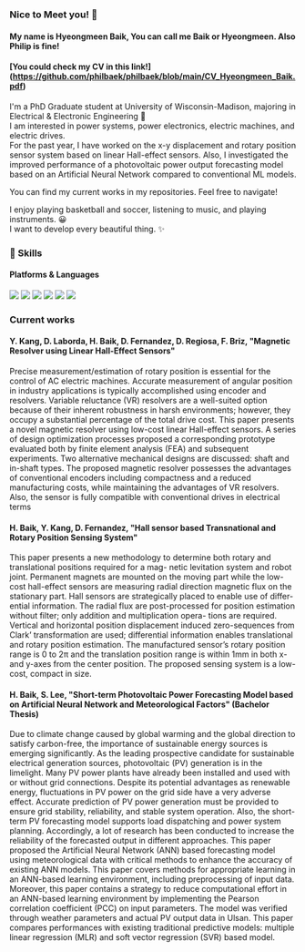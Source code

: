 ### Nice to Meet you! 👋

#### My name is Hyeongmeen Baik, You can call me Baik or Hyeongmeen. Also Philip is fine! 
#### [You could check my CV in this link!] (https://github.com/philbaek/philbaek/blob/main/CV_Hyeongmeen_Baik.pdf)

I'm a PhD Graduate student at University of Wisconsin-Madison, majoring in Electrical & Electronic Engineering 🚀  
I am interested in power systems, power electronics, electric machines, and electric drives.  
For the past year, I have worked on the x-y displacement and rotary position sensor system based on linear Hall-effect sensors.
Also, I investigated the improved performance of a photovoltaic power output forecasting model based on an Artificial Neural Network compared to conventional ML models.

You can find my current works in my repositories. Feel free to navigate!

I enjoy playing basketball and soccer, listening to music, and playing instruments. 😀  
I want to develop every beautiful thing. ✨  

### 💪 Skills
#### Platforms & Languages
<p>
  <img src="https://img.shields.io/badge/PyTorch-EE4C2C?style=flat-square&logo=PyTorch&logoColor=white"/>
  <img src="https://img.shields.io/badge/TensorFlow-FF6F00?style=flat-square&logo=TensorFlow&logoColor=black"/>
  <img src="https://img.shields.io/badge/C-A8B9CC?style=flat-square&logo=C&logoColor=black"/>
  <img src="https://img.shields.io/badge/C++-00599C?style=flat-square&logo=C&2B&logoColor=white"/>
  <img src="https://img.shields.io/badge/Python-000000?style=flat-square&logo=Python&logoColor=white"/>
  <img src="https://img.shields.io/badge/Matlab-02569B?style=flat-square&logo=gmail&logoColor=white"/>
</p>

### Current works
#### Y. Kang, D. Laborda, H. Baik, D. Fernandez, D. Regiosa, F. Briz, "Magnetic Resolver using Linear Hall-Effect Sensors"
Precise measurement/estimation of rotary position is essential for the control of AC electric machines. 
Accurate measurement of angular position in industry applications is typically accomplished using encoder and resolvers. 
Variable reluctance (VR) resolvers are a well-suited option because of their inherent robustness in harsh environments; 
however, they occupy a substantial percentage of the total drive cost. 
This paper presents a novel magnetic resolver using low-cost linear Hall-effect sensors. 
A series of design optimization processes proposed a corresponding prototype evaluated both by finite element analysis (FEA) and subsequent experiments. 
Two alternative mechanical designs are discussed: shaft and in-shaft types. 
The proposed magnetic resolver possesses the advantages of conventional encoders including compactness and a reduced manufacturing costs, while maintaining the advantages of VR resolvers. Also, the sensor is fully compatible with conventional drives in electrical terms
   
#### H. Baik, Y. Kang, D. Fernandez, "Hall sensor based Transnational and Rotary Position Sensing System"
This paper presents a new methodology to determine both rotary and translational positions required for a mag- netic levitation system and robot joint. 
Permanent magnets are mounted on the moving part while the low-cost hall-effect sensors are measuring radial direction magnetic flux on the stationary part. 
Hall sensors are strategically placed to enable use of differ- ential information. 
The radial flux are post-processed for position estimation without filter; 
only addition and multiplication opera- tions are required. Vertical and horizontal position displacement induced zero-sequences from Clark’ transformation are used; differential information enables translational and rotary position estimation. 
The manufactured sensor’s rotary position range is 0 to 2π and the translation position range is within 1mm in both x- and y-axes from the center position. 
The proposed sensing system is a low-cost, compact in size.
   
#### H. Baik, S. Lee, "Short-term Photovoltaic Power Forecasting Model based on Artificial Neural Network and Meteorological Factors" (Bachelor Thesis)
Due to climate change caused by global warming and the global direction to satisfy carbon-free, the importance of sustainable energy sources is emerging significantly. As the leading prospective candidate for sustainable electrical generation sources, photovoltaic (PV) generation is in the limelight. Many PV power plants have already been installed and used with or without grid connections. Despite its potential advantages as renewable energy, fluctuations in PV power on the grid side have a very adverse effect. Accurate prediction of PV power generation must be provided to ensure grid stability, reliability, and stable system operation. Also, the short-term PV forecasting model supports load dispatching and power system planning. Accordingly, a lot of research has been conducted to increase the reliability of the forecasted output in different approaches. This paper proposed the Artificial Neural Network (ANN) based forecasting model using meteorological data with critical methods to enhance the accuracy of existing ANN models. This paper covers methods for appropriate learning in an ANN-based learning environment, including preprocessing of input data. Moreover, this paper contains a strategy to reduce computational effort in an ANN-based learning environment by implementing the Pearson correlation coefficient (PCC) on input parameters. The model was verified through weather parameters and actual PV output data in Ulsan. This paper compares performances with existing traditional predictive models: multiple linear regression (MLR) and soft vector regression (SVR) based model.


<!--
**philbaek/philbaek** is a ✨ _special_ ✨ repository because its `README.md` (this file) appears on your GitHub profile.

Here are some ideas to get you started:

- 🔭 I’m currently working on ...
- 🌱 I’m currently learning ...
- 👯 I’m looking to collaborate on ...
- 🤔 I’m looking for help with ...
- 💬 Ask me about ...
- 📫 How to reach me: ...
- 😄 Pronouns: ...
- ⚡ Fun fact: ...
-->


   
